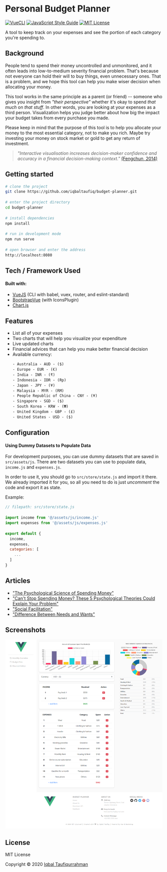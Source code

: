 # Personal Budget Planner
[![VueCLI](https://img.shields.io/badge/vue/cli-v4.2.2-brightgreen.svg)](https://www.npmjs.com/package/@vue/cli?activeTab=versions)
[![JavaScript Style Guide](https://img.shields.io/badge/code_style-standard-brightgreen.svg)](https://standardjs.com)
[![MIT License](https://img.shields.io/badge/license-MIT-blue.svg)](https://github.com/iqbaltaufiq/budget-planner/blob/master/LICENSE)

A tool to keep track on your expenses and see the portion of each category you're spending to.

## Background
People tend to spend their money uncontrolled and unmonitored, and it often leads into low-to-medium severity financial problem. That's because not everyone can hold their will to buy things, even unnecessary ones. That is a problem, and we hope this tool can help you make wiser decision when allocating your money.

This tool works in the same principle as a parent (or friend) -- someone who gives you insight from _"their perspective"_ whether it's okay to spend _that much_ on _that stuff_. In other words, you are looking at your expenses as a third person. Visualization helps you judge better about how big the impact your budget takes from every purchase you made.

Please keep in mind that the purpose of this tool is to help you allocate your money to the most essential category, not to make you rich. Maybe try investing your money on stock market or gold to get any return of investment.


> _"Interactive visualisation increases decision-maker confidence and accuracy in a financial decision-making context."_ [(Fengchun, 2014)](https://www.researchgate.net/profile/Ilaria_Barletta/post/What_is_the_impact_of_Information_Visualization_to_Decision_Making/attachment/59d644a1c49f478072ead59e/AS%3A273817987944453%401442294703466/download/the-impact-of-information-visualisation-on-the-quality-of-information-in-business-decision-making.pdf)



## Getting started
```bash
# clone the project
git clone https://github.com/iqbaltaufiq/budget-planner.git

# enter the project directory
cd budget-planner

# install dependencies
npm install

# run in development mode
npm run serve

# open browser and enter the address
http://localhost:8080
```

## Tech / Framework Used

#### Built with:
- [VueJS](https://vuejs.org) (CLI with babel, vuex, router, and eslint-standard)
- [BootstrapVue](https://bootstrap-vue.org) (with IconsPlugin)
- [Chart.js](https://chartjs.org)


## Features
- List all of your expenses
- Two charts that will help you visualize your expenditure
- Live updated charts
- Financial advices that can help you make better financial decision
- Available currency:
	```txt
	- Australia - AUD - ($)
	- Europe - EUR - (€)
	- India - INR - (₹)
	- Indonesia - IDR - (Rp)
	- Japan - JPY - (¥)
	- Malaysia - MYR - (RM)
	- People Republic of China - CNY - (¥)
	- Singapore - SGD - ($)
	- South Korea - KRW - (₩)
	- United Kingdom - GBP - (£)
	- United States - USD - ($)
	```


## Configuration
#### Using Dummy Datasets to Populate Data
For development purposes, you can use dummy datasets that are saved in `src/assets/js`. There are two datasets you can use to populate data, `income.js` and `expenses.js`.

In order to use it, you should go to `src/store/state.js` and import it there. We already imported it for you, so all you need to do is just _uncomment_ the code and export it as state.

Example:
```js
// filepath: src/store/state.js

import income from '@/assets/js/income.js'
import expenses from '@/assets/js/expenses.js'

export default {
  income,
  expenses,
  categories: [
    ...
  ]
}
```

## Articles
- ["The Psychological Science of Spending Money"](https://www.researchgate.net/publication/286014812_The_Psychological_Science_of_Spending_Money)
- ["Can't Stop Spending Money? These 5 Psychological Theories Could Explain Your Problem"](https://www.huffpost.com/entry/stop-spending-psychology-of-spending-money_l_5c82f987e4b08d5b7861b484)
- ["Social Facilitation"](https://www.simplypsychology.org/Social-Facilitation.html)
- ["Difference Between Needs and Wants"](https://keydifferences.com/difference-between-needs-and-wants.html)

## Screenshots
![screenshot01](./src/assets/preview/budget-planner.png)

## License
MIT License

Copyright &copy; 2020 [Iqbal Taufiqurrahman](https://github.com/iqbaltaufiq)
